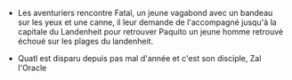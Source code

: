 - Les aventuriers rencontre Fatal, un jeune vagabond avec un bandeau sur les yeux et une canne, il leur demande de l'accompagné jusqu'à la capitale du Landenheit pour retrouver Paquito un jeune homme retrouvé échoué sur les plages du landenheit.

- Quatl est disparu depuis pas mal d'année et c'est son disciple, Zal l'Oracle 
